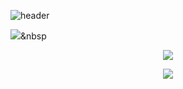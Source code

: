 ![header](https://capsule-render.vercel.app/api?type=waving&color=auto&height=250&section=header&text=노력하고%20성취하는%20FRONT-END%20개발자%20최현석입니다.&fontSize=22&animation=fadeIn)

<img src="https://img.shields.io/badge/ESLint-${색상}?style=${뱃지스타일}&logo=${텍스트}&logoColor=${텍스트 색상}"/></a>&nbsp



<p align="center">
  <a href="https://github.com/jazzyfact95">
    <img align="center" src="https://github-readme-stats.vercel.app/api/top-langs/?username=jazzyfact95&layout=compact&show_icons=true&show_owner=false&hide_title=true&theme=" />
  </a>
</p>

<p align="center">
  <a href="https://github.com/jazzyfact95">
    <img align="center" src="https://github-readme-stats.vercel.app/api?username=jazzyfact95&show_icons=true&include_all_commits=true&theme=" />
  </a>
</p>
